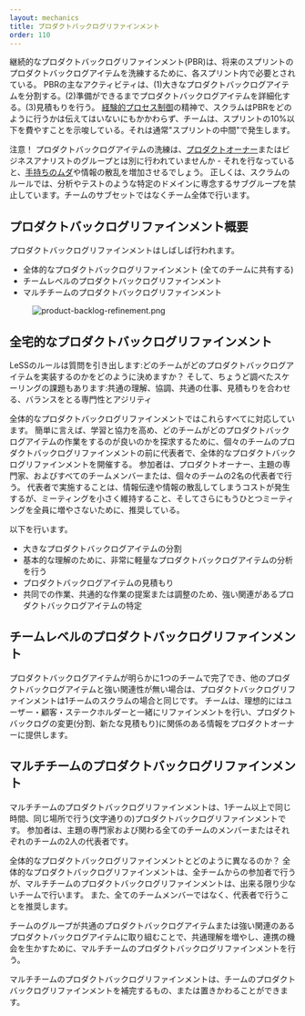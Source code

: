 ```yaml
---
layout: mechanics
title: プロダクトバックログリファインメント
order: 110
---
```


<!---
Ongoing Product Backlog Refinement (PBR) is needed within each Sprint to refine items to be ready for future Sprints. Key activities of PBR are (1) splitting big items, (2) detailing items until ready, and (3) estimating. In the spirit of [empirical process control](../principles/empirical_process_control.html), Scrum does not say how to do PBR, though suggests that the Team spend no more than 10% of their Sprint capacity on it. It usually happens “mid-Sprint.”
--->
継続的なプロダクトバックログリファインメント(PBR)は、将来のスプリントのプロダクトバックログアイテムを洗練するために、各スプリント内で必要とされている。
PBRの主なアクティビティは、(1)大きなプロダクトバックログアイテムを分割する。(2)準備ができるまでプロダクトバックログアイテムを詳細化する。(3)見積もりを行う。
[経験的プロセス制御](../principles/empirical_process_control.jp.html)の精神で、スクラムはPBRをどのように行うかは伝えてはいないにもかかわらず、チームは、スプリントの10%以下を費やすことを示唆している。それは通常"スプリントの中間"で発生します。 <!-- TODO mid-Sprint ってなんだ？ -->

<!---
Note! Refinement of items is not done separately by the [Product Owner](product-owner.html) or a business analysis group—doing that would increase the [lean wastes](../principles/lean_thinking.html) of hand-off and information scatter. Rather, the Team does this work—and not a subset of the Team, but the whole Team, as Scrum rules prohibit sub-groups dedicated to particular domains such as analysis or testing.
--->
注意！
プロダクトバックログアイテムの洗練は、[プロダクトオーナー](product-owner.jp.html)またはビジネスアナリストのグループとは別に行われていませんか - それを行なっていると、[手持ちのムダ](../principles/lean_thinking.jp.html)や情報の散乱を増加させるでしょう。
正しくは、スクラムのルールでは、分析やテストのような特定のドメインに専念するサブグループを禁止しています。チームのサブセットではなくチーム全体で行います。

<!---
## Product Backlog Refinement Overview
--->
## プロダクトバックログリファインメント概要

<!---
Product Backlog Refinement is often done in:

* Overall Product Backlog Refinement (shared amount all teams)
* Team-level Product Backlog Refinement
* Multi-team Product Backlog Refinement
--->
プロダクトバックログリファインメントはしばしば行われます。
* 全体的なプロダクトバックログリファインメント (全てのチームに共有する)
* チームレベルのプロダクトバックログリファインメント
* マルチチームのプロダクトバックログリファインメント

<figure>
  <img src="/img/framework/product-backlog-refinement.png" alt="product-backlog-refinement.png">
</figure>

<!---
## Overall Product Backlog Refinement
--->
## 全宅的なプロダクトバックログリファインメント

<!---
The LeSS rule raises the questions: How to decide which teams are likely to implement which items? And there are the scaling issues just examined: shared understanding, coordination, common work, aligned estimates, and balancing specialization and agility.
--->
LeSSのルールは質問を引き出します:どのチームがどのプロダクトバックログアイテムを実装するのかをどのように決めますか？
そして、ちょうど調べたスケーリングの課題もあります:共通の理解、協調、共通の仕事、見積もりを合わせる、バランスをとる専門性とアジリティ

<!---
An overall PBR session addresses all of these. In brief, hold an overall PBR workshop with representatives before the individual team PBR sessions, to explore which teams might work on which items, and to increase learning and alignment. Attendees include the Product Owner, subject-matter experts, and either all members of all teams or a couple of representatives from each team. Representatives are usually preferred, to keep the meeting smaller and to not have everyone in yet another meeting, though the cost is information handoff and scatter.
--->
全体的なプロダクトバックログリファインメントではこれらすべてに対応しています。
簡単に言えば、学習と協力を高め、どのチームがどのプロダクトバックログアイテムの作業をするのが良いのかを探求するために、個々のチームのプロダクトバックログリファインメントの前に代表者で、全体的なプロダクトバックログリファインメントを開催する。
参加者は、プロダクトオーナー、主題の専門家、およびすべてのチームメンバーまたは、個々のチームの2名の代表者で行う。
代表者で実施することは、情報伝達や情報の散乱してしまうコストが発生するが、ミーティングを小さく維持すること、そしてさらにもうひとつミーティングを全員に増やさないために、推奨している。

<!---
Do the following:

* split big items
* do very lightweight item analysis for basic understanding
* estimate items
* identify strongly-related items that suggest shared work, common work, or coordination
--->
以下を行います。
* 大きなプロダクトバックログアイテムの分割
* 基本的な理解のために、非常に軽量なプロダクトバックログアイテムの分析を行う
* プロダクトバックログアイテムの見積もり
* 共同での作業、共通的な作業の提案または調整のため、強い関連があるプロダクトバックログアイテムの特定

<!---
## Team-level Product Backlog Refinement
--->
## チームレベルのプロダクトバックログリファインメント

<!---
When an item will clearly be done by one team and it won't be too strongly related to other items, then the Product Backlog Refinement is the same as in a one-team Scrum. The team does the refinement themselves, ideally together with users/customer/stakeholders and they inform the Product Owner related to changes (splitting, new estimates) in the Product Backlog.
--->
プロダクトバックログアイテムが明らかに1つのチームで完了でき、他のプロダクトバックログアイテムと強い関連性が無い場合は、プロダクトバックログリファインメントは1チームのスクラムの場合と同じです。
チームは、理想的にはユーザー・顧客・ステークホルダーと一緒にリファインメントを行い、プロダクトバックログの変更(分割、新たな見積もり)に関係のある情報をプロダクトオーナーに提供します。

<!---
## Multi-team Product Backlog Refinement
--->
## マルチチームのプロダクトバックログリファインメント

<!---
Multiteam PBR is when more than one team are (literally) in the same room at the same time doing PBR. Attendees include subject-matter experts, and either all members of the participating teams or a couple of representatives from each.
--->
マルチチームのプロダクトバックログリファインメントは、1チーム以上で同じ時間、同じ場所で行う(文字通りの)プロダクトバックログリファインメントです。
参加者は、主題の専門家および関わる全てのチームのメンバーまたはそれぞれのチームの2人の代表者です。

<!---
How is it different from overall PBR? Overall PBR includes participation from all teams, but multiteam PBR may involve as few as two teams. It is also more likely to include all members rather than representatives.
--->
全体的なプロダクトバックログリファインメントとどのように異なるのか？
全体的なプロダクトバックログリファインメントは、全チームからの参加者で行うが、マルチチームのプロダクトバックログリファインメントは、出来る限り少ないチームで行います。
また、全てのチームメンバーではなく、代表者で行うことを推奨します。

<!---
Do multiteam PBR to increase shared understanding and exploit coordination opportunities when a group of teams are working on a common family of items or strong-related items.
--->
チームのグループが共通のプロダクトバックログアイテムまたは強い関連のあるプロダクトバックログアイテムに取り組むことで、共通理解を増やし、連携の機会を生かすために、マルチチームのプロダクトバックログリファインメントを行う。

<!---
Multiteam PBR may be a complement or replacement to team PBR.
--->
マルチチームのプロダクトバックログリファインメントは、チームのプロダクトバックログリファインメントを補完するもの、または置きかわることができます。
